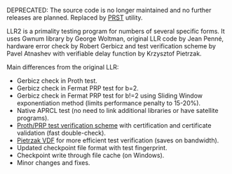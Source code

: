 DEPRECATED: The source code is no longer maintained and no further releases are planned. Replaced by [PRST](https://github.com/patnashev/prst) utility.

LLR2 is a primality testing program for numbers of several specific forms. It uses Gwnum library by George Woltman, original LLR code by Jean Penné, hardware error check by Robert Gerbicz and test verification scheme by Pavel Atnashev with verifiable delay function by Krzysztof Pietrzak.

Main differences from the original LLR:
- Gerbicz check in Proth test.
- Gerbicz check in Fermat PRP test for b=2.
- Gerbicz check in Fermat PRP test for b!=2 using Sliding Window exponentiation method (limits performance penalty to 15-20%).
- Native APRCL test (no need to link additional libraries or have satellite programs).
- [Proth/PRP test verification scheme](https://www.mersenneforum.org/showthread.php?t=25323) with certification and certificate validation (fast double-check).
- [Pietrzak VDF](https://eprint.iacr.org/2018/627.pdf) for more efficient test verification (saves on bandwidth).
- Updated checkpoint file format with test fingerprint.
- Checkpoint write through file cache (on Windows).
- Minor changes and fixes.
